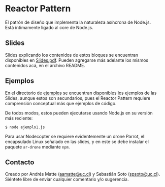 Reactor Pattern
===============
El patrón de diseño que implementa la naturaleza asíncrona de Node.js. Está íntimamente ligado al core de Node.js.

Slides
------
Slides explicando los contenidos de estos bloques se encuentran disponibles en [Slides.pdf](./Slides.pdf). Pueden agregarse más adelante los mismos contenidos acá, en el archivo README.

Ejemplos
--------
En el directorio de [ejemplos](./examples) se encuentran disponibles los ejemplos de las Slides, aunque estos son secundarios, pues el Reactor Pattern requiere comprensión conceptual más que ejemplos de código.

De todos modos, estos pueden ejecutarse usando Node.js en su versión más reciente:

```
$ node ejemplo1.js
```

Para usar Nodecopter se requiere evidentemente un drone Parrot, el encapsulado Linux señalado en las slides, y en este se debe instalar el paquete `ar-drone` mediante `npm`.

Contacto
--------
Creado por Andrés Matte ([aamatte@uc.cl](mailto:aamatte@uc.cl)) y Sebastián Soto ([spsoto@uc.cl](mailto:spsoto@uc.cl)). Siéntete libre de enviar cualquier comentario y/o sugerencia.
